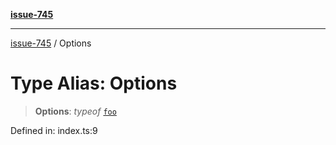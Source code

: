 [**issue-745**](../README.md)

***

[issue-745](../README.md) / Options

# Type Alias: Options

> **Options**: *typeof* [`foo`](../variables/foo.md)

Defined in: index.ts:9
